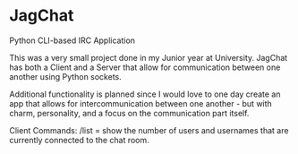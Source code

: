 # JagChat
 Python CLI-based IRC Application

This was a very small project done in my Junior year at University. JagChat has both a Client and a Server that allow for communication between one another using Python sockets.

Additional functionality is planned since I would love to one day create an app that allows for intercommunication between one another - but with charm, personality, and a focus on the communication part itself.

Client Commands:
/list = show the number of users and usernames that are currently connected to the chat room.
